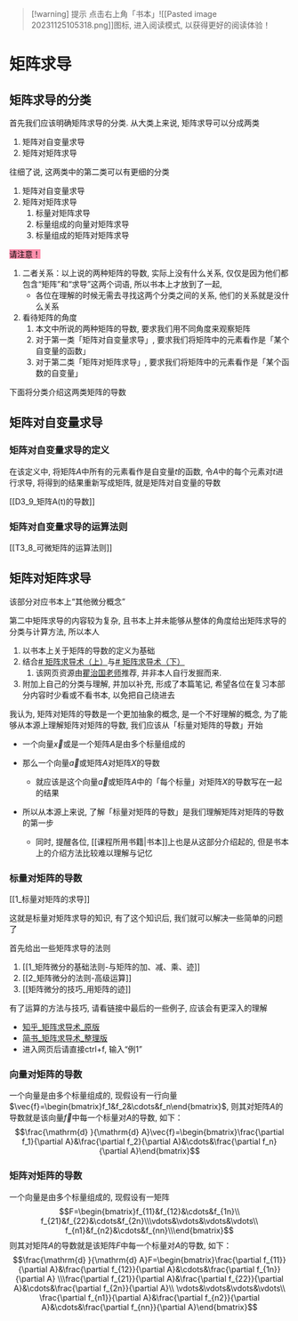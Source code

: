 >[!warning] 提示
>点击右上角「书本」![[Pasted image 20231125105318.png]]图标, 进入阅读模式, 以获得更好的阅读体验！

# 矩阵求导

## 矩阵求导的分类

首先我们应该明确矩阵求导的分类. 从大类上来说, 矩阵求导可以分成两类
1. 矩阵对自变量求导
2. 矩阵对矩阵求导

往细了说, 这两类中的第二类可以有更细的分类
1. 矩阵对自变量求导
2. 矩阵对矩阵求导
	1. 标量对矩阵求导
	2. 标量组成的向量对矩阵求导
	3. 标量组成的矩阵对矩阵求导

<mark style="background: #FF5582A6;">请注意！</mark> 
1. 二者关系：以上说的两种矩阵的导数, 实际上没有什么关系, 仅仅是因为他们都包含“矩阵”和“求导”这两个词语, 所以书本上才放到了一起,
	- 各位在理解的时候无需去寻找这两个分类之间的关系, 他们的关系就是没什么关系
2. 看待矩阵的角度
	1. 本文中所说的两种矩阵的导数, 要求我们用不同角度来观察矩阵
	2. 对于第一类「矩阵对自变量求导」, 要求我们将矩阵中的元素看作是「某个自变量的函数」
	3. 对于第二类「矩阵对矩阵求导」, 要求我们将矩阵中的元素看作是「某个函数的自变量」


下面将分类介绍这两类矩阵的导数


## 矩阵对自变量求导

### 矩阵对自变量求导的定义

在该定义中, 将矩阵$A$中所有的元素看作是自变量$t$的函数, 令$A$中的每个元素对$t$进行求导, 将得到的结果重新写成矩阵, 就是矩阵对自变量的导数

[[D3_9_矩阵A(t)的导数]]

### 矩阵对自变量求导的运算法则

[[T3_8_可微矩阵的运算法则]]

## 矩阵对矩阵求导

该部分对应书本上“其他微分概念”

第二中矩阵求导的内容较为复杂, 且书本上并未能够从整体的角度给出矩阵求导的分类与计算方法, 所以本人
1. 以书本上关于矩阵的导数的定义为基础
2. 结合[# 矩阵求导术（上）](https://zhuanlan.zhihu.com/p/24709748)与[# 矩阵求导术（下）](https://zhuanlan.zhihu.com/p/24863977)
	1. 该网页资源由[瞿治国老师](https://faculty.nuist.edu.cn/juzhiguo/zh_CN/index.htm)推荐, 并非本人自行发掘而来.
3. 附加上自己的分类与理解, 并加以补充, 形成了本篇笔记, 希望各位在复习本部分内容时少看或不看书本, 以免把自己绕进去

我认为, 矩阵对矩阵的导数是一个更加抽象的概念, 是一个不好理解的概念, 为了能够从本源上理解矩阵对矩阵的导数, 我们应该从「标量对矩阵的导数」开始
- 一个向量$\vec{x}$或是一个矩阵$A$是由多个标量组成的
- 那么一个向量$\vec{a}$或矩阵$A$对矩阵$X$的导数
	- 就应该是这个向量$\vec{a}$或矩阵$A$中的「每个标量」对矩阵$X$的导数写在一起的结果

- 所以从本源上来说, 了解「标量对矩阵的导数」是我们理解矩阵对矩阵的导数的第一步
	- 同时, 提醒各位, [[课程所用书籍|书本]]上也是从这部分介绍起的, 但是书本上的介绍方法比较难以理解与记忆

### 标量对矩阵的导数

[[1_标量对矩阵的求导]]

这就是标量对矩阵求导的知识, 有了这个知识后, 我们就可以解决一些简单的问题了

首先给出一些矩阵求导的法则
1. [[1_矩阵微分的基础法则-与矩阵的加、减、乘、迹]]
2. [[2_矩阵微分的法则-高级运算]]
3. [[矩阵微分的技巧_用矩阵的迹]]

有了运算的方法与技巧, 请看链接中最后的一些例子, 应该会有更深入的理解
- [知乎\_矩阵求导术\_原版](https://zhuanlan.zhihu.com/p/24709748)
- [简书\_矩阵求导术\_整理版](https://www.jianshu.com/p/0616f98d4352)
- 进入网页后请直接ctrl+f, 输入“例1”

### 向量对矩阵的导数

一个向量是由多个标量组成的, 现假设有一行向量$\vec{f}=\begin{bmatrix}f_1&f_2&\cdots&f_n\end{bmatrix}$, 则其对矩阵$A$的导数就是该向量$\vec{f}$中每一个标量对$A$的导数, 如下：$$\frac{\mathrm{d} }{\mathrm{d} A}\vec{f}=\begin{bmatrix}\frac{\partial f_1}{\partial A}&\frac{\partial f_2}{\partial A}&\cdots&\frac{\partial f_n}{\partial A}\end{bmatrix}$$

### 矩阵对矩阵的导数

一个向量是由多个标量组成的, 现假设有一矩阵$$F=\begin{bmatrix}f_{11}&f_{12}&\cdots&f_{1n}\\ f_{21}&f_{22}&\cdots&f_{2n}\\\vdots&\vdots&\vdots&\vdots\\ f_{n1}&f_{n2}&\cdots&f_{nn}\\\end{bmatrix}$$ 
则其对矩阵$A$的导数就是该矩阵$F$中每一个标量对$A$的导数, 如下：$$\frac{\mathrm{d} }{\mathrm{d} A}F=\begin{bmatrix}\frac{\partial f_{11}}{\partial A}&\frac{\partial f_{12}}{\partial A}&\cdots&\frac{\partial f_{1n}}{\partial A}  \\\frac{\partial f_{21}}{\partial A}&\frac{\partial f_{22}}{\partial A}&\cdots&\frac{\partial f_{2n}}{\partial A}\\  \vdots&\vdots&\vdots&\vdots\\  \frac{\partial f_{n1}}{\partial A}&\frac{\partial f_{n2}}{\partial A}&\cdots&\frac{\partial f_{nn}}{\partial A}\end{bmatrix}$$ 